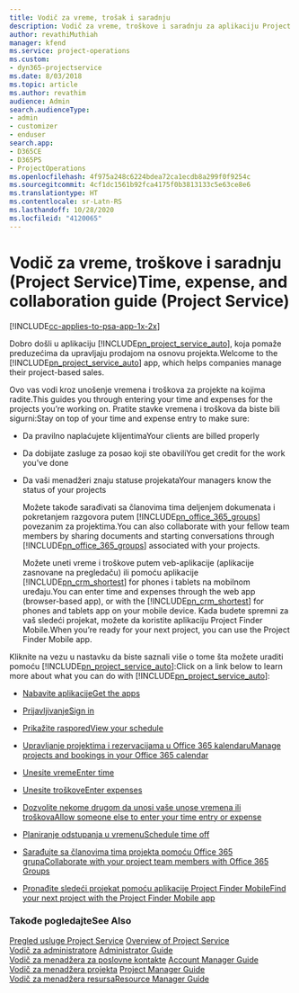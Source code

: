 ```yaml
---
title: Vodič za vreme, trošak i saradnju
description: Vodič za vreme, troškove i saradnju za aplikaciju Project Service
author: revathiMuthiah
manager: kfend
ms.service: project-operations
ms.custom:
- dyn365-projectservice
ms.date: 8/03/2018
ms.topic: article
ms.author: revathim
audience: Admin
search.audienceType:
- admin
- customizer
- enduser
search.app:
- D365CE
- D365PS
- ProjectOperations
ms.openlocfilehash: 4f975a248c6224bdea72ca1ecdb8a299f0f9254c
ms.sourcegitcommit: 4cf1dc1561b92fca4175f0b3813133c5e63ce8e6
ms.translationtype: HT
ms.contentlocale: sr-Latn-RS
ms.lasthandoff: 10/28/2020
ms.locfileid: "4120065"
---
```

# <a name="time-expense-and-collaboration-guide-project-service"></a><span data-ttu-id="90ae4-103">Vodič za vreme, troškove i saradnju (Project Service)</span><span class="sxs-lookup"><span data-stu-id="90ae4-103">Time, expense, and collaboration guide (Project Service)</span></span>

[!INCLUDE[cc-applies-to-psa-app-1x-2x](../includes/cc-applies-to-psa-app-1x-2x.md)]

<span data-ttu-id="90ae4-104">Dobro došli u aplikaciju [!INCLUDE[pn_project_service_auto](../includes/pn-project-service-auto.md)], koja pomaže preduzećima da upravljaju prodajom na osnovu projekta.</span><span class="sxs-lookup"><span data-stu-id="90ae4-104">Welcome to the [!INCLUDE[pn_project_service_auto](../includes/pn-project-service-auto.md)] app, which helps companies manage their project-based sales.</span></span> 
  
 <span data-ttu-id="90ae4-105">Ovo vas vodi kroz unošenje vremena i troškova za projekte na kojima radite.</span><span class="sxs-lookup"><span data-stu-id="90ae4-105">This guides you through entering your time and expenses for the projects you’re working on.</span></span> <span data-ttu-id="90ae4-106">Pratite stavke vremena i troškova da biste bili sigurni:</span><span class="sxs-lookup"><span data-stu-id="90ae4-106">Stay on top of your time and expense entry to make sure:</span></span>  
  
- <span data-ttu-id="90ae4-107">Da pravilno naplaćujete klijentima</span><span class="sxs-lookup"><span data-stu-id="90ae4-107">Your clients are billed properly</span></span>  
  
- <span data-ttu-id="90ae4-108">Da dobijate zasluge za posao koji ste obavili</span><span class="sxs-lookup"><span data-stu-id="90ae4-108">You get credit for the work you’ve done</span></span>  
  
- <span data-ttu-id="90ae4-109">Da vaši menadžeri znaju statuse projekata</span><span class="sxs-lookup"><span data-stu-id="90ae4-109">Your managers know the status of your projects</span></span>  
  
  <span data-ttu-id="90ae4-110">Možete takođe sarađivati sa članovima tima deljenjem dokumenata i pokretanjem razgovora putem [!INCLUDE[pn_office_365_groups](../includes/pn-office-365-groups.md)] povezanim za projektima.</span><span class="sxs-lookup"><span data-stu-id="90ae4-110">You can also collaborate with your fellow team members by sharing documents and starting conversations through [!INCLUDE[pn_office_365_groups](../includes/pn-office-365-groups.md)] associated with your projects.</span></span>  
  
  <span data-ttu-id="90ae4-111">Možete uneti vreme i troškove putem veb-aplikacije (aplikacije zasnovane na pregledaču) ili pomoću aplikacije [!INCLUDE[pn_crm_shortest](../includes/pn-crm-shortest.md)] for phones i tablets na mobilnom uređaju.</span><span class="sxs-lookup"><span data-stu-id="90ae4-111">You can enter time and expenses through the web app (browser-based app), or with the [!INCLUDE[pn_crm_shortest](../includes/pn-crm-shortest.md)] for phones and tablets app on your mobile device.</span></span> <span data-ttu-id="90ae4-112">Kada budete spremni za vaš sledeći projekat, možete da koristite aplikaciju Project Finder Mobile.</span><span class="sxs-lookup"><span data-stu-id="90ae4-112">When you’re ready for your next project, you can use the Project Finder Mobile app.</span></span>  
  
<span data-ttu-id="90ae4-113">Kliknite na vezu u nastavku da biste saznali više o tome šta možete uraditi pomoću [!INCLUDE[pn_project_service_auto](../includes/pn-project-service-auto.md)]:</span><span class="sxs-lookup"><span data-stu-id="90ae4-113">Click on a link below to learn more about what you can do with [!INCLUDE[pn_project_service_auto](../includes/pn-project-service-auto.md)]:</span></span>  
  
-   [<span data-ttu-id="90ae4-114">Nabavite aplikacije</span><span class="sxs-lookup"><span data-stu-id="90ae4-114">Get the apps</span></span>](../psa/get-apps.md)  
  
-   [<span data-ttu-id="90ae4-115">Prijavljivanje</span><span class="sxs-lookup"><span data-stu-id="90ae4-115">Sign in</span></span>](../psa/sign-in.md)  
  
-   [<span data-ttu-id="90ae4-116">Prikažite raspored</span><span class="sxs-lookup"><span data-stu-id="90ae4-116">View your schedule</span></span>](../psa/view-schedule.md)  
  
-   [<span data-ttu-id="90ae4-117">Upravljanje projektima i rezervacijama u Office 365 kalendaru</span><span class="sxs-lookup"><span data-stu-id="90ae4-117">Manage projects and bookings in your Office 365 calendar</span></span>](../psa/manage-project-bookings-office-365-calendar.md)  
  
-   [<span data-ttu-id="90ae4-118">Unesite vreme</span><span class="sxs-lookup"><span data-stu-id="90ae4-118">Enter time</span></span>](../psa/enter-time.md)  
  
-   [<span data-ttu-id="90ae4-119">Unesite troškove</span><span class="sxs-lookup"><span data-stu-id="90ae4-119">Enter expenses</span></span>](../psa/enter-expenses.md)  
  
-   [<span data-ttu-id="90ae4-120">Dozvolite nekome drugom da unosi vaše unose vremena ili troškova</span><span class="sxs-lookup"><span data-stu-id="90ae4-120">Allow someone else to enter your time entry or expense</span></span>](../psa/allow-someone-else-enter-time-entry-expense.md)  
  
-   [<span data-ttu-id="90ae4-121">Planiranje odstupanja u vremenu</span><span class="sxs-lookup"><span data-stu-id="90ae4-121">Schedule time off</span></span>](../psa/schedule-time-off.md)  
  
-   [<span data-ttu-id="90ae4-122">Sarađujte sa članovima tima projekta pomoću Office 365 grupa</span><span class="sxs-lookup"><span data-stu-id="90ae4-122">Collaborate with your project team members with Office 365 Groups</span></span>](../psa/collaborate-project-team-members-office-365-groups.md)  
  
-   [<span data-ttu-id="90ae4-123">Pronađite sledeći projekat pomoću aplikacije Project Finder Mobile</span><span class="sxs-lookup"><span data-stu-id="90ae4-123">Find your next project with the Project Finder Mobile app</span></span>](../psa/find-next-project-finder-mobile-app.md)  
  
### <a name="see-also"></a><span data-ttu-id="90ae4-124">Takođe pogledajte</span><span class="sxs-lookup"><span data-stu-id="90ae4-124">See Also</span></span>  
 <span data-ttu-id="90ae4-125">[Pregled usluge Project Service](../psa/overview.md) </span><span class="sxs-lookup"><span data-stu-id="90ae4-125">[Overview of Project Service](../psa/overview.md) </span></span>  
 <span data-ttu-id="90ae4-126">[Vodič za administratore](../psa/admin-guide.md) </span><span class="sxs-lookup"><span data-stu-id="90ae4-126">[Administrator Guide](../psa/admin-guide.md) </span></span>  
 <span data-ttu-id="90ae4-127">[Vodič za menadžera za poslovne kontakte](../psa/account-manager-guide.md) </span><span class="sxs-lookup"><span data-stu-id="90ae4-127">[Account Manager Guide](../psa/account-manager-guide.md) </span></span>  
 <span data-ttu-id="90ae4-128">[Vodič za menadžera projekta](../psa/project-manager-guide.md) </span><span class="sxs-lookup"><span data-stu-id="90ae4-128">[Project Manager Guide](../psa/project-manager-guide.md) </span></span>  
 [<span data-ttu-id="90ae4-129">Vodič za menadžera resursa</span><span class="sxs-lookup"><span data-stu-id="90ae4-129">Resource Manager Guide</span></span>](../psa/resource-manager-guide.md)   
